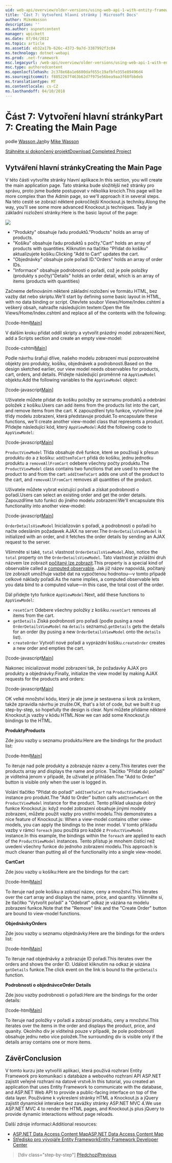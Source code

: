 ```yaml
---
uid: web-api/overview/older-versions/using-web-api-1-with-entity-framework-5/using-web-api-with-entity-framework-part-7
title: 'Část 7: Vytvoření hlavní stránky | Microsoft Docs'
author: MikeWasson
description: ''
ms.author: aspnetcontent
manager: wpickett
ms.date: 07/04/2012
ms.topic: article
ms.assetid: eb32a17b-626c-4373-9a7d-3387992f3c04
ms.technology: dotnet-webapi
ms.prod: .net-framework
msc.legacyurl: /web-api/overview/older-versions/using-web-api-1-with-entity-framework-5/using-web-api-with-entity-framework-part-7
msc.type: authoredcontent
ms.openlocfilehash: 2c378e68a1e6600daf655c19afbfe355e89496d4
ms.sourcegitcommit: f8852267f463b62d7f975e56bea9aa3f68fbbdeb
ms.translationtype: MT
ms.contentlocale: cs-CZ
ms.lasthandoff: 04/10/2018
---
```

<a name="part-7-creating-the-main-page"></a><span data-ttu-id="8c37f-102">Část 7: Vytvoření hlavní stránky</span><span class="sxs-lookup"><span data-stu-id="8c37f-102">Part 7: Creating the Main Page</span></span>
====================
<span data-ttu-id="8c37f-103">podle [Wasson Jan](https://github.com/MikeWasson)</span><span class="sxs-lookup"><span data-stu-id="8c37f-103">by [Mike Wasson](https://github.com/MikeWasson)</span></span>

[<span data-ttu-id="8c37f-104">Stáhněte si dokončený projekt</span><span class="sxs-lookup"><span data-stu-id="8c37f-104">Download Completed Project</span></span>](http://code.msdn.microsoft.com/ASP-NET-Web-API-with-afa30545)

## <a name="creating-the-main-page"></a><span data-ttu-id="8c37f-105">Vytváření hlavní stránky</span><span class="sxs-lookup"><span data-stu-id="8c37f-105">Creating the Main Page</span></span>

<span data-ttu-id="8c37f-106">V této části vytvoříte stránky hlavní aplikace.</span><span class="sxs-lookup"><span data-stu-id="8c37f-106">In this section, you will create the main application page.</span></span> <span data-ttu-id="8c37f-107">Tato stránka bude složitější než stránky pro správu, proto jsme budete postupovat v několika krocích.</span><span class="sxs-lookup"><span data-stu-id="8c37f-107">This page will be more complex than the Admin page, so we'll approach it in several steps.</span></span> <span data-ttu-id="8c37f-108">Na této cestě se zobrazí některé pokročilejší Knockout.js techniky.</span><span class="sxs-lookup"><span data-stu-id="8c37f-108">Along the way, you'll see some more advanced Knockout.js techniques.</span></span> <span data-ttu-id="8c37f-109">Tady je základní rozložení stránky:</span><span class="sxs-lookup"><span data-stu-id="8c37f-109">Here is the basic layout of the page:</span></span>

![](using-web-api-with-entity-framework-part-7/_static/image1.png)

- <span data-ttu-id="8c37f-110">"Produkty" obsahuje řadu produktů.</span><span class="sxs-lookup"><span data-stu-id="8c37f-110">"Products" holds an array of products.</span></span>
- <span data-ttu-id="8c37f-111">"Košíku" obsahuje řadu produktů s počty.</span><span class="sxs-lookup"><span data-stu-id="8c37f-111">"Cart" holds an array of products with quantities.</span></span> <span data-ttu-id="8c37f-112">Kliknutím na tlačítko "Přidat do košíku" aktualizujete košíku.</span><span class="sxs-lookup"><span data-stu-id="8c37f-112">Clicking "Add to Cart" updates the cart.</span></span>
- <span data-ttu-id="8c37f-113">"Objednávky" obsahuje pole pořadí ID.</span><span class="sxs-lookup"><span data-stu-id="8c37f-113">"Orders" holds an array of order IDs.</span></span>
- <span data-ttu-id="8c37f-114">"Informace" obsahuje podrobnosti o pořadí, což je pole položky (produkty s počty)</span><span class="sxs-lookup"><span data-stu-id="8c37f-114">"Details" holds an order detail, which is an array of items (products with quantities)</span></span>

<span data-ttu-id="8c37f-115">Začneme definováním některé základní rozložení ve formátu HTML, bez vazby dat nebo skriptu.</span><span class="sxs-lookup"><span data-stu-id="8c37f-115">We'll start by defining some basic layout in HTML, with no data binding or script.</span></span> <span data-ttu-id="8c37f-116">Otevřete soubor Views/Home/Index.cshtml a veškerý obsah, nahraďte následujícím textem:</span><span class="sxs-lookup"><span data-stu-id="8c37f-116">Open the file Views/Home/Index.cshtml and replace all of the contents with the following:</span></span>

[!code-html[Main](using-web-api-with-entity-framework-part-7/samples/sample1.html)]

<span data-ttu-id="8c37f-117">V dalším kroku přidat oddíl skripty a vytvořit prázdný model zobrazení:</span><span class="sxs-lookup"><span data-stu-id="8c37f-117">Next, add a Scripts section and create an empty view-model:</span></span>

[!code-cshtml[Main](using-web-api-with-entity-framework-part-7/samples/sample2.cshtml)]

<span data-ttu-id="8c37f-118">Podle návrhu šrafují dříve, našeho modelu zobrazení musí pozorovatelné objekty pro produkty, košíku, objednávek a podrobnosti.</span><span class="sxs-lookup"><span data-stu-id="8c37f-118">Based on the design sketched earlier, our view model needs observables for products, cart, orders, and details.</span></span> <span data-ttu-id="8c37f-119">Přidejte následující proměnné na `AppViewModel` objektu:</span><span class="sxs-lookup"><span data-stu-id="8c37f-119">Add the following variables to the `AppViewModel` object:</span></span>

[!code-javascript[Main](using-web-api-with-entity-framework-part-7/samples/sample3.js)]

<span data-ttu-id="8c37f-120">Uživatele můžete přidat do košíku položky ze seznamu produktů a odebrání položek z košíku.</span><span class="sxs-lookup"><span data-stu-id="8c37f-120">Users can add items from the products list into the cart, and remove items from the cart.</span></span> <span data-ttu-id="8c37f-121">K zapouzdření tyto funkce, vytvoříme jiné třídy modelu zobrazení, která představuje produkt.</span><span class="sxs-lookup"><span data-stu-id="8c37f-121">To encapsulate these functions, we'll create another view-model class that represents a product.</span></span> <span data-ttu-id="8c37f-122">Přidejte následující kód, který `AppViewModel`:</span><span class="sxs-lookup"><span data-stu-id="8c37f-122">Add the following code to `AppViewModel`:</span></span>

[!code-javascript[Main](using-web-api-with-entity-framework-part-7/samples/sample4.js?highlight=4)]

<span data-ttu-id="8c37f-123">`ProductViewModel` Třída obsahuje dvě funkce, které se používají k přesun produktu do a z košíku: `addItemToCart` přidá do košíku, jednu jednotku produktu a `removeAllFromCart` odebere všechny počty produktu.</span><span class="sxs-lookup"><span data-stu-id="8c37f-123">The `ProductViewModel` class contains two functions that are used to move the product to and from the cart: `addItemToCart` adds one unit of the product to the cart, and `removeAllFromCart` removes all quantities of the product.</span></span>

<span data-ttu-id="8c37f-124">Uživatele můžete vybrat existující pořadí a získat podrobnosti o pořadí.</span><span class="sxs-lookup"><span data-stu-id="8c37f-124">Users can select an existing order and get the order details.</span></span> <span data-ttu-id="8c37f-125">Zapouzdříme tuto funkci do jiného modelu zobrazení:</span><span class="sxs-lookup"><span data-stu-id="8c37f-125">We'll encapsulate this functionality into another view-model:</span></span>

[!code-javascript[Main](using-web-api-with-entity-framework-part-7/samples/sample5.js?highlight=4)]

<span data-ttu-id="8c37f-126">`OrderDetailsViewModel` Inicializován s pořadí, a podrobnosti o pořadí ho načte odesláním požadavek AJAX na server.</span><span class="sxs-lookup"><span data-stu-id="8c37f-126">The `OrderDetailsViewModel` is initialized with an order, and it fetches the order details by sending an AJAX request to the server.</span></span>

<span data-ttu-id="8c37f-127">Všimněte si také, `total` vlastnost `OrderDetailsViewModel`.</span><span class="sxs-lookup"><span data-stu-id="8c37f-127">Also, notice the `total` property on the `OrderDetailsViewModel`.</span></span> <span data-ttu-id="8c37f-128">Tato vlastnost je zvláštní druh názvem lze zobrazit [počítaný lze zobrazit](http://knockoutjs.com/documentation/computedObservables.html).</span><span class="sxs-lookup"><span data-stu-id="8c37f-128">This property is a special kind of observable called a [computed observable](http://knockoutjs.com/documentation/computedObservables.html).</span></span> <span data-ttu-id="8c37f-129">Jak již název napovídá, počítaný lze zobrazit umožňuje vazbě dat na vypočtenou hodnotou&#8212;v tomto případě celkové náklady pořadí.</span><span class="sxs-lookup"><span data-stu-id="8c37f-129">As the name implies, a computed observable lets you data bind to a computed value&#8212;in this case, the total cost of the order.</span></span>

<span data-ttu-id="8c37f-130">Dál přidejte tyto funkce `AppViewModel`:</span><span class="sxs-lookup"><span data-stu-id="8c37f-130">Next, add these functions to `AppViewModel`:</span></span>

- <span data-ttu-id="8c37f-131">`resetCart` Odebere všechny položky z košíku.</span><span class="sxs-lookup"><span data-stu-id="8c37f-131">`resetCart` removes all items from the cart.</span></span>
- <span data-ttu-id="8c37f-132">`getDetails` Získá podrobnosti pro pořadí (podle pusing a nové `OrderDetailsViewModel` na `details` seznamu).</span><span class="sxs-lookup"><span data-stu-id="8c37f-132">`getDetails` gets the details for an order (by pusing a new `OrderDetailsViewModel` onto the `details` list).</span></span>
- <span data-ttu-id="8c37f-133">`createOrder` Vytvoří nové pořadí a vyprázdní košíku.</span><span class="sxs-lookup"><span data-stu-id="8c37f-133">`createOrder` creates a new order and empties the cart.</span></span>


[!code-javascript[Main](using-web-api-with-entity-framework-part-7/samples/sample6.js?highlight=4)]

<span data-ttu-id="8c37f-134">Nakonec inicializovat model zobrazení tak, že požadavky AJAX pro produkty a objednávky:</span><span class="sxs-lookup"><span data-stu-id="8c37f-134">Finally, initialize the view model by making AJAX requests for the products and orders:</span></span>

[!code-javascript[Main](using-web-api-with-entity-framework-part-7/samples/sample7.js)]

<span data-ttu-id="8c37f-135">OK velké množství kódu, který je ale jsme je sestavena si krok za krokem, takže zpravidla návrhu je zrušte.</span><span class="sxs-lookup"><span data-stu-id="8c37f-135">OK, that's a lot of code, but we built it up step-by-step, so hopefully the design is clear.</span></span> <span data-ttu-id="8c37f-136">Nyní můžete přidáme některé Knockout.js vazby v kódu HTML.</span><span class="sxs-lookup"><span data-stu-id="8c37f-136">Now we can add some Knockout.js bindings to the HTML.</span></span>

<span data-ttu-id="8c37f-137">**Produkty**</span><span class="sxs-lookup"><span data-stu-id="8c37f-137">**Products**</span></span>

<span data-ttu-id="8c37f-138">Zde jsou vazby u seznamu produktu:</span><span class="sxs-lookup"><span data-stu-id="8c37f-138">Here are the bindings for the product list:</span></span>

[!code-html[Main](using-web-api-with-entity-framework-part-7/samples/sample8.html)]

<span data-ttu-id="8c37f-139">To iteruje nad pole produkty a zobrazuje název a ceny.</span><span class="sxs-lookup"><span data-stu-id="8c37f-139">This iterates over the products array and displays the name and price.</span></span> <span data-ttu-id="8c37f-140">Tlačítko "Přidat do pořadí" je viditelná jenom v případě, že uživatel je přihlášen.</span><span class="sxs-lookup"><span data-stu-id="8c37f-140">The "Add to Order" button is visible only when the user is logged in.</span></span>

<span data-ttu-id="8c37f-141">Volání tlačítko "Přidat do pořadí" `addItemToCart` na `ProductViewModel` instance pro produkt.</span><span class="sxs-lookup"><span data-stu-id="8c37f-141">The "Add to Order" button calls `addItemToCart` on the `ProductViewModel` instance for the product.</span></span> <span data-ttu-id="8c37f-142">Tento příklad ukazuje dobrý funkce Knockout.js: když model zobrazení obsahuje jinými modely zobrazení, můžete použít vazby pro vnitřní modelu.</span><span class="sxs-lookup"><span data-stu-id="8c37f-142">This demonstrates a nice feature of Knockout.js: When a view-model contains other view-models, you can apply the bindings to the inner model.</span></span> <span data-ttu-id="8c37f-143">V tomto příkladu vazby v rámci `foreach` jsou použitá pro každé z `ProductViewModel` instance.</span><span class="sxs-lookup"><span data-stu-id="8c37f-143">In this example, the bindings within the `foreach` are applied to each of the `ProductViewModel` instances.</span></span> <span data-ttu-id="8c37f-144">Tento přístup je mnohem čisticí než uvedení všechny funkce do jednoho zobrazení modelu.</span><span class="sxs-lookup"><span data-stu-id="8c37f-144">This approach is much cleaner than putting all of the functionality into a single view-model.</span></span>

<span data-ttu-id="8c37f-145">**Cart**</span><span class="sxs-lookup"><span data-stu-id="8c37f-145">**Cart**</span></span>

<span data-ttu-id="8c37f-146">Zde jsou vazby u košíku:</span><span class="sxs-lookup"><span data-stu-id="8c37f-146">Here are the bindings for the cart:</span></span>

[!code-html[Main](using-web-api-with-entity-framework-part-7/samples/sample9.html)]

<span data-ttu-id="8c37f-147">To iteruje nad pole košíku a zobrazí název, ceny a množství.</span><span class="sxs-lookup"><span data-stu-id="8c37f-147">This iterates over the cart array and displays the name, price, and quantity.</span></span> <span data-ttu-id="8c37f-148">Všimněte si, že tlačítko "Vytvořit pořadí" a "Odebrat" odkaz je vázána na modelu zobrazení funkce.</span><span class="sxs-lookup"><span data-stu-id="8c37f-148">Note that the "Remove" link and the "Create Order" button are bound to view-model functions.</span></span>

<span data-ttu-id="8c37f-149">**Objednávky**</span><span class="sxs-lookup"><span data-stu-id="8c37f-149">**Orders**</span></span>

<span data-ttu-id="8c37f-150">Zde jsou vazby u seznamu objednávky:</span><span class="sxs-lookup"><span data-stu-id="8c37f-150">Here are the bindings for the orders list:</span></span>

[!code-html[Main](using-web-api-with-entity-framework-part-7/samples/sample10.html)]

<span data-ttu-id="8c37f-151">To iteruje nad objednávky a zobrazuje ID pořadí.</span><span class="sxs-lookup"><span data-stu-id="8c37f-151">This iterates over the orders and shows the order ID.</span></span> <span data-ttu-id="8c37f-152">Událost kliknutím na odkaz je vázána `getDetails` funkce.</span><span class="sxs-lookup"><span data-stu-id="8c37f-152">The click event on the link is bound to the `getDetails` function.</span></span>

<span data-ttu-id="8c37f-153">**Podrobnosti o objednávce**</span><span class="sxs-lookup"><span data-stu-id="8c37f-153">**Order Details**</span></span>

<span data-ttu-id="8c37f-154">Zde jsou vazby podrobnosti o pořadí:</span><span class="sxs-lookup"><span data-stu-id="8c37f-154">Here are the bindings for the order details:</span></span>

[!code-html[Main](using-web-api-with-entity-framework-part-7/samples/sample11.html)]

<span data-ttu-id="8c37f-155">To iteruje nad položky v pořadí a zobrazí produktu, ceny a množství.</span><span class="sxs-lookup"><span data-stu-id="8c37f-155">This iterates over the items in the order and displays the product, price, and quanity.</span></span> <span data-ttu-id="8c37f-156">Okolního div je viditelná pouze v případě, že pole podrobností obsahuje jednu nebo více položek.</span><span class="sxs-lookup"><span data-stu-id="8c37f-156">The surrounding div is visible only if the details array contains one or more items.</span></span>

## <a name="conclusion"></a><span data-ttu-id="8c37f-157">Závěr</span><span class="sxs-lookup"><span data-stu-id="8c37f-157">Conclusion</span></span>

<span data-ttu-id="8c37f-158">V tomto kurzu jste vytvořili aplikaci, která používá rozhraní Entity Framework pro komunikaci s databáze a webového rozhraní API ASP.NET zajistit veřejné rozhraní na datové vrstvě.</span><span class="sxs-lookup"><span data-stu-id="8c37f-158">In this tutorial, you created an application that uses Entity Framework to communicate with the database, and ASP.NET Web API to provide a public-facing interface on top of the data layer.</span></span> <span data-ttu-id="8c37f-159">Používáme k vykreslení stránky HTML a Knockout.js a jQuery zajistit dynamické interakce bez zavážky stránky ASP.NET MVC 4.</span><span class="sxs-lookup"><span data-stu-id="8c37f-159">We use ASP.NET MVC 4 to render the HTML pages, and Knockout.js plus jQuery to provide dynamic interactions without page reloads.</span></span>

<span data-ttu-id="8c37f-160">Další zdroje informací:</span><span class="sxs-lookup"><span data-stu-id="8c37f-160">Additional resources:</span></span>

- [<span data-ttu-id="8c37f-161">ASP.NET Data Access Content Map</span><span class="sxs-lookup"><span data-stu-id="8c37f-161">ASP.NET Data Access Content Map</span></span>](https://msdn.microsoft.com/library/6759sth4.aspx)
- [<span data-ttu-id="8c37f-162">Středisko pro vývojáře Entity Framework</span><span class="sxs-lookup"><span data-stu-id="8c37f-162">Entity Framework Developer Center</span></span>](https://msdn.microsoft.com/data/ef)

> [!div class="step-by-step"]
> [<span data-ttu-id="8c37f-163">Předchozí</span><span class="sxs-lookup"><span data-stu-id="8c37f-163">Previous</span></span>](using-web-api-with-entity-framework-part-6.md)
